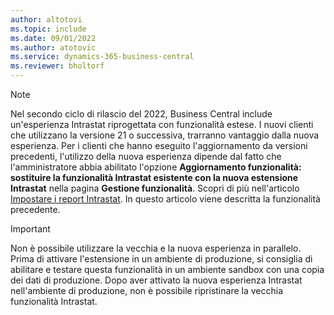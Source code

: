```yaml
---
author: altotovi
ms.topic: include
ms.date: 09/01/2022
ms.author: atotovic
ms.service: dynamics-365-business-central
ms.reviewer: bholtorf
---
```

> [!NOTE]
> Nel secondo ciclo di rilascio del 2022, Business Central include un'esperienza Intrastat riprogettata con funzionalità estese. I nuovi clienti che utilizzano la versione 21 o successiva, trarranno vantaggio dalla nuova esperienza. Per i clienti che hanno eseguito l'aggiornamento da versioni precedenti, l'utilizzo della nuova esperienza dipende dal fatto che l'amministratore abbia abilitato l'opzione **Aggiornamento funzionalità: sostituire la funzionalità Intrastat esistente con la nuova estensione Intrastat** nella pagina **Gestione funzionalità**. Scopri di più nell'articolo [Impostare i report Intrastat](../finance-how-setup-report-intrastat.md). In questo articolo viene descritta la funzionalità precedente.

> [!IMPORTANT]
> Non è possibile utilizzare la vecchia e la nuova esperienza in parallelo. Prima di attivare l'estensione in un ambiente di produzione, si consiglia di abilitare e testare questa funzionalità in un ambiente sandbox con una copia dei dati di produzione. Dopo aver attivato la nuova esperienza Intrastat nell'ambiente di produzione, non è possibile ripristinare la vecchia funzionalità Intrastat.